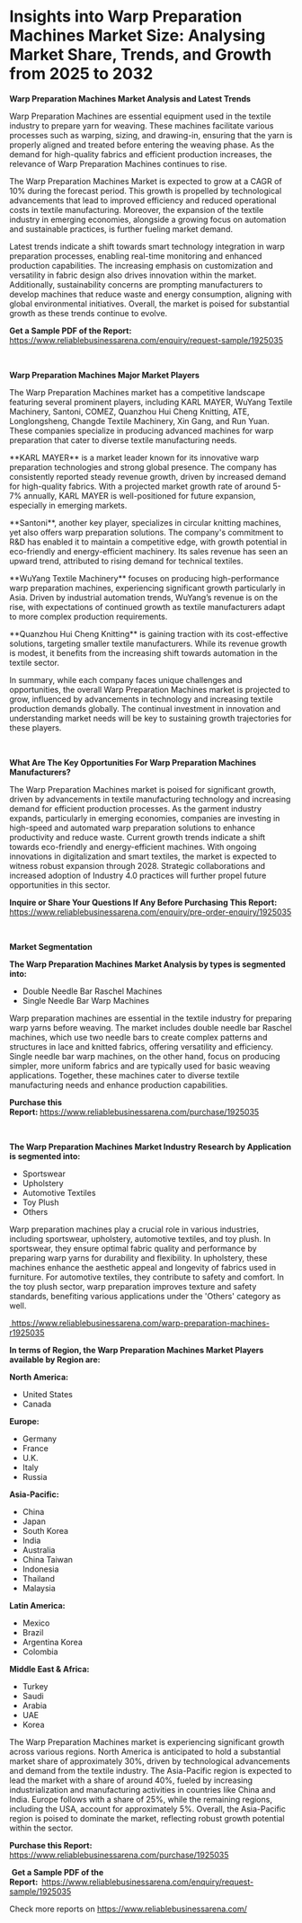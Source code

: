 <p><h1>Insights into Warp Preparation Machines Market Size: Analysing Market Share, Trends, and Growth from 2025 to 2032</h1></p><p><strong>Warp Preparation Machines Market Analysis and Latest Trends</strong></p>
<p><p>Warp Preparation Machines are essential equipment used in the textile industry to prepare yarn for weaving. These machines facilitate various processes such as warping, sizing, and drawing-in, ensuring that the yarn is properly aligned and treated before entering the weaving phase. As the demand for high-quality fabrics and efficient production increases, the relevance of Warp Preparation Machines continues to rise.</p><p>The Warp Preparation Machines Market is expected to grow at a CAGR of 10% during the forecast period. This growth is propelled by technological advancements that lead to improved efficiency and reduced operational costs in textile manufacturing. Moreover, the expansion of the textile industry in emerging economies, alongside a growing focus on automation and sustainable practices, is further fueling market demand. </p><p>Latest trends indicate a shift towards smart technology integration in warp preparation processes, enabling real-time monitoring and enhanced production capabilities. The increasing emphasis on customization and versatility in fabric design also drives innovation within the market. Additionally, sustainability concerns are prompting manufacturers to develop machines that reduce waste and energy consumption, aligning with global environmental initiatives. Overall, the market is poised for substantial growth as these trends continue to evolve.</p></p>
<p><strong>Get a Sample PDF of the Report:&nbsp;</strong> <a href="https://www.reliablebusinessarena.com/enquiry/request-sample/1925035?utm_campaign=2475&utm_medium=2&utm_source=Github&utm_content=ia&utm_term=28032025&utm_id=warp-preparation-machines">https://www.reliablebusinessarena.com/enquiry/request-sample/1925035</a></p>
<p>&nbsp;</p>
<p><strong>Warp Preparation Machines Major Market Players</strong></p>
<p><p>The Warp Preparation Machines market has a competitive landscape featuring several prominent players, including KARL MAYER, WuYang Textile Machinery, Santoni, COMEZ, Quanzhou Hui Cheng Knitting, ATE, Longlongsheng, Changde Textile Machinery, Xin Gang, and Run Yuan. These companies specialize in producing advanced machines for warp preparation that cater to diverse textile manufacturing needs.</p><p>**KARL MAYER** is a market leader known for its innovative warp preparation technologies and strong global presence. The company has consistently reported steady revenue growth, driven by increased demand for high-quality fabrics. With a projected market growth rate of around 5-7% annually, KARL MAYER is well-positioned for future expansion, especially in emerging markets.</p><p>**Santoni**, another key player, specializes in circular knitting machines, yet also offers warp preparation solutions. The company's commitment to R&D has enabled it to maintain a competitive edge, with growth potential in eco-friendly and energy-efficient machinery. Its sales revenue has seen an upward trend, attributed to rising demand for technical textiles.</p><p>**WuYang Textile Machinery** focuses on producing high-performance warp preparation machines, experiencing significant growth particularly in Asia. Driven by industrial automation trends, WuYang’s revenue is on the rise, with expectations of continued growth as textile manufacturers adapt to more complex production requirements.</p><p>**Quanzhou Hui Cheng Knitting** is gaining traction with its cost-effective solutions, targeting smaller textile manufacturers. While its revenue growth is modest, it benefits from the increasing shift towards automation in the textile sector.</p><p>In summary, while each company faces unique challenges and opportunities, the overall Warp Preparation Machines market is projected to grow, influenced by advancements in technology and increasing textile production demands globally. The continual investment in innovation and understanding market needs will be key to sustaining growth trajectories for these players.</p></p>
<p>&nbsp;</p>
<p><strong>What Are The Key Opportunities For Warp Preparation Machines Manufacturers?</strong></p>
<p><p>The Warp Preparation Machines market is poised for significant growth, driven by advancements in textile manufacturing technology and increasing demand for efficient production processes. As the garment industry expands, particularly in emerging economies, companies are investing in high-speed and automated warp preparation solutions to enhance productivity and reduce waste. Current growth trends indicate a shift towards eco-friendly and energy-efficient machines. With ongoing innovations in digitalization and smart textiles, the market is expected to witness robust expansion through 2028. Strategic collaborations and increased adoption of Industry 4.0 practices will further propel future opportunities in this sector.</p></p>
<p><strong>Inquire or Share Your Questions If Any Before Purchasing This Report:</strong> <a href="https://www.reliablebusinessarena.com/enquiry/pre-order-enquiry/1925035?utm_campaign=2475&utm_medium=2&utm_source=Github&utm_content=ia&utm_term=28032025&utm_id=warp-preparation-machines">https://www.reliablebusinessarena.com/enquiry/pre-order-enquiry/1925035</a></p>
<p>&nbsp;</p>
<p><strong>Market Segmentation</strong></p>
<p><strong>The Warp Preparation Machines Market Analysis by types is segmented into:</strong></p>
<p><ul><li>Double Needle Bar Raschel Machines</li><li>Single Needle Bar Warp Machines</li></ul></p>
<p><p>Warp preparation machines are essential in the textile industry for preparing warp yarns before weaving. The market includes double needle bar Raschel machines, which use two needle bars to create complex patterns and structures in lace and knitted fabrics, offering versatility and efficiency. Single needle bar warp machines, on the other hand, focus on producing simpler, more uniform fabrics and are typically used for basic weaving applications. Together, these machines cater to diverse textile manufacturing needs and enhance production capabilities.</p></p>
<p><strong>Purchase this Report:&nbsp;</strong><a href="https://www.reliablebusinessarena.com/purchase/1925035?utm_campaign=2475&utm_medium=2&utm_source=Github&utm_content=ia&utm_term=28032025&utm_id=warp-preparation-machines">https://www.reliablebusinessarena.com/purchase/1925035</a></p>
<p>&nbsp;</p>
<p><strong>The Warp Preparation Machines Market Industry Research by Application is segmented into:</strong></p>
<p><ul><li>Sportswear</li><li>Upholstery</li><li>Automotive Textiles</li><li>Toy Plush</li><li>Others</li></ul></p>
<p><p>Warp preparation machines play a crucial role in various industries, including sportswear, upholstery, automotive textiles, and toy plush. In sportswear, they ensure optimal fabric quality and performance by preparing warp yarns for durability and flexibility. In upholstery, these machines enhance the aesthetic appeal and longevity of fabrics used in furniture. For automotive textiles, they contribute to safety and comfort. In the toy plush sector, warp preparation improves texture and safety standards, benefiting various applications under the 'Others' category as well.</p></p>
<p><a href="https://www.reliablebusinessarena.com/warp-preparation-machines-r1925035?utm_campaign=2475&utm_medium=2&utm_source=Github&utm_content=ia&utm_term=28032025&utm_id=warp-preparation-machines">&nbsp;https://www.reliablebusinessarena.com/warp-preparation-machines-r1925035</a></p>
<p><strong>In terms of Region, the Warp Preparation Machines Market Players available by Region are:</strong></p>
<p>
    <p> <strong> North America: </strong>
        <ul>
            <li>United States</li>
            <li>Canada</li>
        </ul>
        </p> 
    <p> <strong> Europe: </strong>
        <ul>
            <li>Germany</li>
            <li>France</li>
            <li>U.K.</li>
            <li>Italy</li>
            <li>Russia</li>
        </ul>
        </p> 
    <p> <strong> Asia-Pacific: </strong>
        <ul>
            <li>China</li>
            <li>Japan</li>
            <li>South Korea</li>
            <li>India</li>
            <li>Australia</li>
            <li>China Taiwan</li>
            <li>Indonesia</li>
            <li>Thailand</li>
            <li>Malaysia</li>
        </ul>
        </p> 
    <p> <strong> Latin America: </strong>
        <ul>
            <li>Mexico</li>
            <li>Brazil</li>
            <li>Argentina Korea</li>
            <li>Colombia</li>
        </ul>
        </p> 
    <p> <strong> Middle East & Africa: </strong>
        <ul>
            <li>Turkey</li>
            <li>Saudi</li>
            <li>Arabia</li>
            <li>UAE</li>
            <li>Korea</li>
        </ul>
    </p>
    </p>
<p><p>The Warp Preparation Machines market is experiencing significant growth across various regions. North America is anticipated to hold a substantial market share of approximately 30%, driven by technological advancements and demand from the textile industry. The Asia-Pacific region is expected to lead the market with a share of around 40%, fueled by increasing industrialization and manufacturing activities in countries like China and India. Europe follows with a share of 25%, while the remaining regions, including the USA, account for approximately 5%. Overall, the Asia-Pacific region is poised to dominate the market, reflecting robust growth potential within the sector.</p></p>
<p><strong>Purchase this Report: </strong><a href="https://www.reliablebusinessarena.com/purchase/1925035?utm_campaign=2475&utm_medium=2&utm_source=Github&utm_content=ia&utm_term=28032025&utm_id=warp-preparation-machines">https://www.reliablebusinessarena.com/purchase/1925035</a></p>
<p>&nbsp;<strong>Get a Sample PDF of the Report:&nbsp;&nbsp;</strong><a href="https://www.reliablebusinessarena.com/enquiry/request-sample/1925035?utm_campaign=2475&utm_medium=2&utm_source=Github&utm_content=ia&utm_term=28032025&utm_id=warp-preparation-machines">https://www.reliablebusinessarena.com/enquiry/request-sample/1925035</a></p>
<p><strong></strong></p>
<p>Check more reports on <a href="https://www.reliablebusinessarena.com/?utm_campaign=2475&utm_medium=2&utm_source=Github&utm_content=ia&utm_term=28032025&utm_id=warp-preparation-machines">https://www.reliablebusinessarena.com/</a></p>